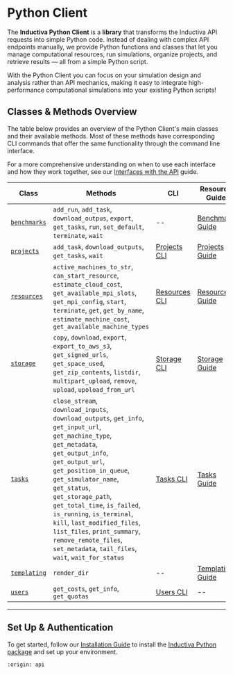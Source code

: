 # Python Client

The **Inductiva Python Client** is a **library** that transforms the Inductiva API requests into simple Python code. Instead of dealing with complex API endpoints manually, we provide Python functions and classes that let you manage computational resources, run simulations, organize projects, and retrieve results — all from a simple Python script.

With the Python Client you can focus on your simulation design and analysis rather than API mechanics, making it easy to integrate high-performance computational simulations into your existing Python scripts!

## Classes & Methods Overview

The table below provides an overview of the Python Client's main classes and their available methods. Most of these methods have corresponding CLI commands that offer the same functionality through the command line interface.

For a more comprehensive understanding on when to use each interface and how they work together, see our [Interfaces with the API](http://inductiva.ai/guides/how-it-works/building-blocks/index) guide.

| Class        | Methods                                 | CLI                                             | Resource Guide                                                   |
|----------------------|---------------------------------------------|-----------------------------------------------------------|------------------------------------------------------------------|
| [`benchmarks`](inductiva.benchmarks)               | `add_run`, `add_task`, `download_outpus`, `export`, `get_tasks`, `run`, `set_default`, `terminate`, `wait`                           | --                              | [Benchmark Guide](https://inductiva.ai/guides/scale-up/benchmark/index)        |
| [`projects`](inductiva.projects)               | `add_task`, `download_outputs`, `get_tasks`, `wait`                           | [Projects CLI](../cli/projects.md)                              | [Projects Guide](https://inductiva.ai/guides/how-it-works/intro/projects)        |
| [`resources`](inductiva.resources)              | `active_machines_to_str`, `can_start_resource`, `estimate_cloud_cost`, `get_available_mpi_slots`, `get_mpi_config`, `start`, `terminate`, `get`, `get_by_name`, `estimate_machine_cost`, `get_available_machine_types`        | [Resources CLI](../cli/resources.md)                              | [Resources Guide](https://inductiva.ai/guides/how-it-works/machines/index)                |
| [`storage`](inductiva.storage)            | `copy`, `download`, `export`, `export_to_aws_s3`, `get_signed_urls`, `get_space_used`, `get_zip_contents`, `listdir`, `multipart_upload`, `remove`, `upload`, `upoload_from_url`                | [Storage CLI](../cli/storage.md)                          | [Storage Guide](https://inductiva.ai/guides/how-it-works/intro/data_flow)            |
| [`tasks`](inductiva.tasks)          | `close_stream`, `download_inputs`, `download_outputs`, `get_info`, `get_input_url`, `get_machine_type`, `get_metadata`, `get_output_info`, `get_output_url`, `get_position_in_queue`, `get_simulator_name`, `get_status`, `get_storage_path`, `get_total_time`, `is_failed`, `is_running`, `is_terminal`, `kill`, `last_modified_files`, `list_files`, `print_summary`, `remove_remote_files`, `set_metadata`, `tail_files`, `wait`, `wait_for_status`      | [Tasks CLI](../cli/tasks.md)                      | [Tasks Guide](https://inductiva.ai/guides/how-it-works/intro/tasks)          |
| [`templating`](inductiva.templating)               | `render_dir`              | --      | [Templating Guide](https://inductiva.ai/guides/scale-up/parallel-simulations/templating)  |
| [`users`](inductiva.users)         | `get_costs`, `get_info`, `get_quotas`                  | [Users CLI](../cli/user.md)  | -- |

---

## Set Up & Authentication

To get started, follow our [Installation Guide](https://inductiva.ai/guides/how-it-works/get-started/install-guide) to install the [Inductiva Python package](https://pypi.org/project/inductiva/) and set up your environment.

```{banner}
:origin: api
```